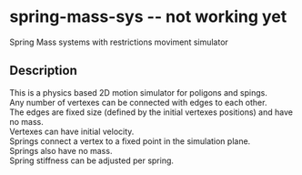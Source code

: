 # spring-mass-sys -- not working yet
Spring Mass systems with restrictions moviment simulator

Description
-----------
This is a physics based 2D motion simulator for poligons and spings.  
Any number of vertexes can be connected with edges to each other.  
The edges are fixed size (defined by the initial vertexes positions) and have no mass.  
Vertexes can have initial velocity.  
Springs connect a vertex to a fixed point in the simulation plane.  
Springs also have no mass.  
Spring stiffness can be adjusted per spring.  
